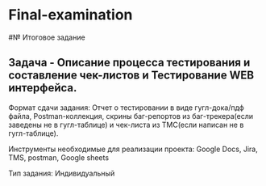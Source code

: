 # Final-examination
#№ Итоговое задание 
 
## Задача - Описание процесса тестирования и составление чек-листов и Тестирование WEB интерфейса.

Формат сдачи задания:
Отчет о тестировании в виде гугл-дока/пдф файла, Postman-коллекция, скрины баг-репортов из баг-трекера(если заведены не в гугл-таблице) и чек-листа из ТМС(если написан не в гугл-таблице).

Инструменты необходимые для реализации проекта:
Google Docs, Jira, TMS, postman, Google sheets

Тип задания: Индивидуальный



